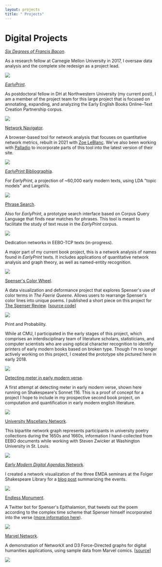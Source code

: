 ```yaml
---
layout: projects
title: " Projects"
---
```


# Digital Projects

*[Six Degrees of Francis Bacon](http://sixdegreesoffrancisbacon.com)*.

As a research fellow at Carnegie Mellon University in 2017, I oversaw data analysis and the complete site redesign as a project lead.

![](/images/gallery/1sixdegrees.png)

*[EarlyPrint](https://earlyprint.org/)*.

As postdoctoral fellow in DH at Northwestern University (my current post), I am a member of the project team for this large project that is focused on annotating, expanding, and analyzing the Early English Books Online–Text Creation Partnership corpus.

![](/images/earlyprintngram.png)

[Network Navigator](https://networknavigator.jrladd.com).

A browser-based tool for network analysis that focuses on quantitative network metrics, rebuilt in 2021 with [Zoe LeBlanc](https://zoeleblanc.com/). We've also been working with [Palladio](http://hdlab.stanford.edu/palladio/) to incorporate parts of this tool into the latest version of their site.

![](/images/navigator.png)

[*EarlyPrint* Bibliographia](https://earlyprint.org/bibliographia).

For *EarlyPrint*, a projection of ~60,000 early modern texts, using LDA "topic models" and LargeVis.

![](/images/gallery/5scatter.png)

[Phrase Search](https://earlyprint.org/lab/tool_phrase_search.html).

Also for *EarlyPrint*, a prototype search interface based on Corpus Query Language that finds near matches for phrases. This tool is meant to facilitate the study of text reuse in the *EarlyPrint* corpus.

![](/images/phrase.png)

Dedication networks in EEBO-TCP texts (in-progress).

A major part of my current book project, this is a network analysis of names found in *EarlyPrint* texts. It includes applications of quantitative network analysis and graph theory, as well as named-entity recognition.

![](/images/dedication_jupyter.png)

[Spenser's Color Wheel](https://jrladd.com/colorwheel).

A data visualization and deformance project that explores Spenser's use of color terms in *The Faerie Queene*. Allows users to rearrange Spenser's color lines into unique poems. I published a short piece on this project for [The Spenser Review](https://www.english.cam.ac.uk/spenseronline/review/item/49.3.5/). [[source code](https://github.com/jrladd/colorwheel)]

![](/images/gallery/4colorwheel.png)

Print and Probability.

While at CMU, I participated in the early stages of this project, which comprises an interdisciplinary team of literature scholars, statisticians, and computer scientists who are using optical character recognition to identify printers of early modern books based on broken type. Though I'm no longer actively working on this project, I created the prototype site pictured here in early 2018.

![](/images/printandprob.png)

[Detecting meter in early modern verse](https://github.com/jrladd/scansion).

A first attempt at detecting meter in early modern verse, shown here running on Shakespeare's Sonnet 116. This is a proof of concept for a project I hope to include in my prospective second book project, on computation and quantification in early modern english literature.

![](/images/scansion.png)

[University Miscellany Network](http://bl.ocks.org/jrladd/2f97fe222cfd7e66c655).

This bipartite network graph represents participants in university poetry collections during the 1650s and 1660s, information I hand-collected from EEBO documents while working with Steven Zwicker at Washington University in St. Louis.

![](/images/miscellany.png)

[*Early Modern Digital Agendas* Network](https://bl.ocks.org/jrladd/75a522aecd79d10778fd5d8d31b1d1a5).

I created a network visualization of the three EMDA seminars at the Folger Shakespeare Library for a [blog post](https://collation.folger.edu/2017/10/report-network-analysis/) summarizing the events.

![](/images/emda.png)

[Endless Monument](http://twitter.com/endlessmonument).

A Twitter bot for Spenser's Epithalamion, that tweets out the poem according to the complex time scheme that Spenser himself incorporated into the verse ([more information here](/endless-monument.html)).

![](/images/spenser.png)

[Marvel Network](https://observablehq.com/@jrladd/marvel-network).

A demonstration of NetworkX and D3 Force-Directed graphs for digital humanities applications, using sample data from Marvel comics. [[source](https://github.com/jrladd/marvel_network)]

![](/images/marvel.png)

